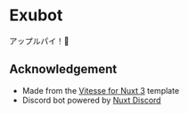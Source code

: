 # Exubot

アップルパイ！🥧

## Acknowledgement

- Made from the [Vitesse for Nuxt 3](https://github.com/antfu/vitesse-nuxt) template
- Discord bot powered by [Nuxt Discord](https://github.com/zojize/nuxt-discord)

